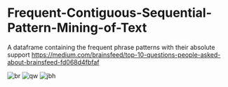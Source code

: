 # Frequent-Contiguous-Sequential-Pattern-Mining-of-Text
A dataframe containing the frequent phrase patterns with their absolute support
https://medium.com/brainsfeed/top-10-questions-people-asked-about-brainsfeed-fd068d4fbfaf

![br](https://user-images.githubusercontent.com/5808185/32462804-b3d3cd52-c360-11e7-8a1d-9fa7b671b6ee.png)
![qw](https://user-images.githubusercontent.com/5808185/32463798-ce03e52e-c363-11e7-87be-61af6c6de3dc.PNG)
![jbh](https://user-images.githubusercontent.com/5808185/32463944-4bf7a75e-c364-11e7-8fee-710a392ad41a.PNG)
